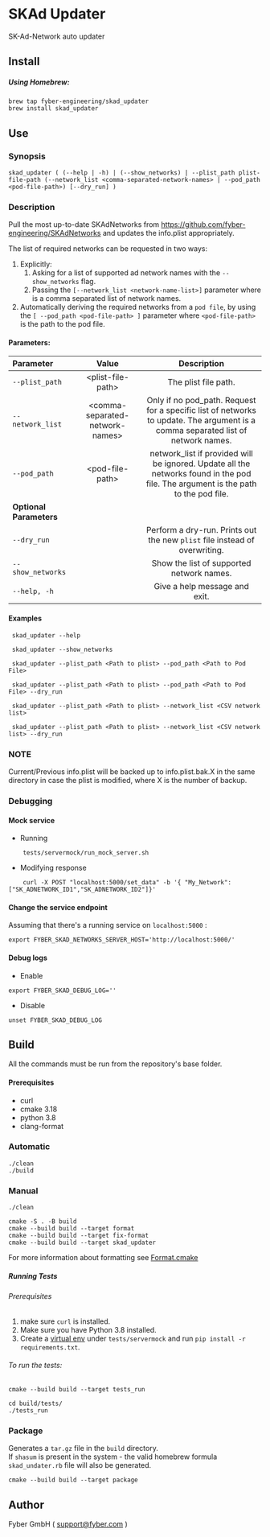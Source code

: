 # SKAd Updater 

SK-Ad-Network auto updater

## Install

##### Using Homebrew:
    brew tap fyber-engineering/skad_updater
    brew install skad_updater

## Use

### Synopsis

    skad_updater ( (--help | -h) | (--show_networks) | --plist_path plist-file-path (--network_list <comma-separated-network-names> | --pod_path <pod-file-path>) [--dry_run] )

### Description
 Pull the most up-to-date SKAdNetworks from https://github.com/fyber-engineering/SKAdNetworks and updates the info.plist appropriately.

 The list of required networks can be requested in two ways:

1.   Explicitly:
     1.  Asking for a list of supported ad network names with the `--show_networks` flag.
     1.  Passing the `[--network_list <network-name-list>]` parameter where <network-name-list> is a comma separated list of network names.
1.   Automatically deriving the required networks from a `pod file`, by using the `[ --pod_path <pod-file-path> ]` parameter where `<pod-file-path>` is the path to the pod file.

#### Parameters:

| Parameter | Value  | Description  |
| :- | :-: | :-: |
| `--plist_path` | \<plist-file-path\> | The plist file path. |
| `--network_list` | \<comma-separated-network-names\> | Only if no pod_path. Request for a specific list of networks to update. The argument is a comma separated list of network names. |
| `--pod_path` | \<pod-file-path\> | network_list if provided will be ignored. Update all the networks found in the pod file.  The argument is the path to the pod file. |
| **Optional Parameters** ||
| `--dry_run` | | Perform a dry-run. Prints out the new `plist` file instead of overwriting.|
| `--show_networks` | | Show the list of supported network names.| 
| `--help, -h` | | Give a help message and exit. |

#### Examples
     skad_updater --help 
     
     skad_updater --show_networks
     
     skad_updater --plist_path <Path to plist> --pod_path <Path to Pod File>

     skad_updater --plist_path <Path to plist> --pod_path <Path to Pod File> --dry_run

     skad_updater --plist_path <Path to plist> --network_list <CSV network list>

     skad_updater --plist_path <Path to plist> --network_list <CSV network list> --dry_run

### NOTE

Current/Previous info.plist will be backed up to info.plist.bak.X in the same directory in case the plist is modified, where X is the number of backup.


### Debugging
#### Mock service
* Running
```
    tests/servermock/run_mock_server.sh
```
* Modifying response
```
    curl -X POST "localhost:5000/set_data" -b '{ "My_Network": ["SK_ADNETWORK_ID1","SK_ADNETWORK_ID2"]}'
```

#### Change the service endpoint
Assuming that there's a running service on `localhost:5000` :
 
    export FYBER_SKAD_NETWORKS_SERVER_HOST='http://localhost:5000/'
    
#### Debug logs
* Enable
```
export FYBER_SKAD_DEBUG_LOG=''
```
* Disable
```
unset FYBER_SKAD_DEBUG_LOG
```

## Build

All the commands must be run from the repository's base folder.
 
####  Prerequisites

* curl
* cmake 3.18
* python 3.8
* clang-format

### Automatic
```
./clean
./build
```
### Manual
```
./clean

cmake -S . -B build
cmake --build build --target format
cmake --build build --target fix-format
cmake --build build --target skad_updater
```
For more information about formatting see [Format.cmake](https://github.com/TheLartians/Format.cmake/blob/master/README.md)

##### Running Tests
###### Prerequisites
1. make sure `curl` is installed.
1. Make sure you have Python 3.8 installed.
1. Create a [virtual env](https://packaging.python.org/guides/installing-using-pip-and-virtual-environments/) under `tests/servermock` and run `pip install -r requirements.txt`.

###### To run the tests:
```
cmake --build build --target tests_run

cd build/tests/
./tests_run
```

### Package
Generates a `tar.gz` file in the `build` directory.  
If `shasum` is present in the system - the valid homebrew formula `skad_undater.rb` file will also be generated.  
```
cmake --build build --target package
```

## Author
Fyber GmbH ( support@fyber.com )
